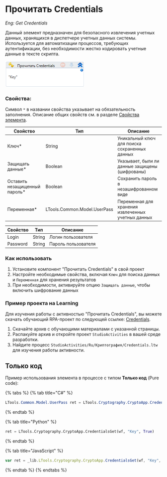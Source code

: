 # Прочитать Credentials

*Eng: Get Credentials*

Данный элемент предназначен для безопасного извлечения учетных данных, хранящихся в диспетчере учетных данных системы. Используется для автоматизации процессов, требующих аутентификации, без необходимости жестко кодировать учетные данные в тексте скрипта.


![](<../../../.gitbook/assets/image (258).png>)


### Свойства:

Символ `*` в названии свойства указывает на обязательность заполнения. Описание общих свойств см. в разделе [Свойства элемента](https://docs.primo-rpa.ru/primo-rpa/primo-studio/process/elements#svoistva-elementa).

| Свойство              | Тип                          | Описание                                           |
| --------------------- | ---------------------------- | -------------------------------------------------- |
| Ключ\*                | String                       | Уникальный ключ для поиска сохраненных данных    |
| Защищать данные\*     | Boolean                      | Указывает, были ли данные защищены (шифрованы)   |
| Оставить незащищенный пароль\* | Boolean             | Сохранить пароль в незашифрованном виде    |
| Переменная\*          | LTools.Common.Model.UserPass | Переменная для хранения извлеченных учетных данных|


| Свойство | Тип    | Описание      |
| -------- | ------ | ------------- |
| Login    | String | Логин пользователя |
| Password | String | Пароль пользователя|


### Как использовать

1. Установите компонент "Прочитать Credentials" в свой проект
2. Настройте необходимые свойства, включая `Ключ` для поиска данных и `Переменная` для хранения результатов
3. При необходимости, активируйте опцию `Защищать данные`, чтобы включить шифрование данных

### Пример проекта на Learning

Для изучения работы с активностью "Прочитать Credentials", вы можете скачать обучающий RPA-проект по следующей ссылке: [Credentials](https://github.com/PrimoRPA/Learning/blob/master/StudioActivities/Ru/%D0%9A%D1%80%D0%B8%D0%BF%D1%82%D0%BE%D0%B3%D1%80%D0%B0%D1%84%D0%B8%D1%8F/Credentials.ltw).

1. Скачайте архив с обучающими материалами с указанной страницы.
2. Распакуйте архив и откройте проект `StudioActivities` в вашей среде разработки.
3. Найдите процесс `StudioActivities/Ru/Криптография/Credentials.ltw` для изучения работы активности.


## Только код

Пример использования элемента в процессе с типом **Только код** (Pure code):


{% tabs %}
{% tab title="C#" %}
```csharp
LTools.Common.Model.UserPass ret = LTools.Cryptography.CryptoApp.CredentialsGet(wf, "Key", true);
```
{% endtab %}

{% tab title="Python" %}
```python
ret = LTools.Cryptography.CryptoApp.CredentialsGet(wf, "Key", True)
```
{% endtab %}

{% tab title="JavaScript" %}
```javascript
var ret = _lib.LTools.Cryptography.CryptoApp.CredentialsGet(wf, "Key", true);
```
{% endtab %}
{% endtabs %}

